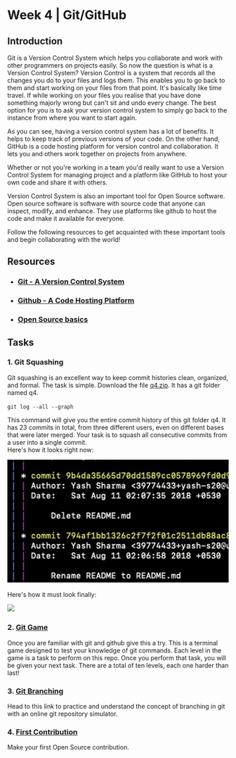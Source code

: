 # Week 4 | Git/GitHub

## Introduction 
Git is a Version Control System which helps you collaborate and work with other programmers on projects easily. So now the question is what is a Version Control System? Version Control is a system that records all the changes you do to your files and logs them. This enables you to go back to them and start working on your files from that point. It's basically like time travel. If while working on your files you realise that you have done something majorly wrong but can't sit and undo every change. The best option for you is to ask your version control system to simply go back to the instance from where you want to start again. 

As you can see, having a version control system has a lot of benefits. It helps to keep track of previous versions of your code. On the other hand, GitHub is a code hosting platform for version control and collaboration. It lets you and others work together on projects from anywhere.

Whether or not you're working in a team you'd really want to use a Version Control System for managing project and a platform like GitHub to host your own code and share it with others. 

Version Control System is also an important tool for Open Source software. Open source software is software with source code that anyone can inspect, modify, and enhance. They use platforms like github to host the code and make it available for everyone.

Follow the following resources to get acquainted with these important tools and begin collaborating with the world!

## Resources

- ### [Git - A Version Control System](https://www.wiki.wncc-iitb.org/index.php?title=Git)
- ### [Github - A Code Hosting Platform](https://www.wiki.wncc-iitb.org/index.php?title=Github-tutorial)
- ### [Open Source basics](https://www.wiki.wncc-iitb.org/index.php?title=Open_Source) 



## Tasks

### 1. Git Squashing

Git squashing is an excellent way to keep commit histories clean, organized, and formal. The task is simple. Download the file [q4.zip](./q4.zip). It has a git folder named q4. 

 `git log --all --graph`

This command will give you the entire commit history of this git folder q4. It has 23 commits in total, from three different users, even on different bases that were later merged. Your task is to squash all consecutive commits from a user into a single commit.  
Here's how it looks right now:   

![](./initial.PNG)   

Here's how it must look finally:   

![](./final.PNG)


### 2. [Git Game](https://github.com/git-game/git-game)

Once you are familiar with git and github give this a try. This is a terminal game designed to test your knowledge of git commands. Each level in the game is a task to perform on this repo.  Once you perform that task, you will be given your next task. There are a total of ten levels, each one harder than last!

### 3. [Git Branching](https://learngitbranching.js.org/)

Head to this link to practice and understand the concept of branching in git with an online git repository simulator. 
  
### 4. [First Contribution](https://github.com/firstcontributions/first-contributions)

Make your first Open Source contribution. 

